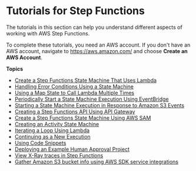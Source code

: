 # Tutorials for Step Functions<a name="tutorials"></a>

The tutorials in this section can help you understand different aspects of working with AWS Step Functions\. 

To complete these tutorials, you need an AWS account\. If you don't have an AWS account, navigate to [https://aws\.amazon\.com/](https://aws.amazon.com/) and choose **Create an AWS Account**\.

**Topics**
+ [Create a Step Functions State Machine That Uses Lambda](tutorial-creating-lambda-state-machine.md)
+ [Handling Error Conditions Using a State Machine](tutorial-handling-error-conditions.md)
+ [Using a Map State to Call Lambda Multiple Times](tutorial-creating-map-state-machine.md)
+ [Periodically Start a State Machine Execution Using EventBridge](tutorial-cloudwatch-events-target.md)
+ [Starting a State Machine Execution in Response to Amazon S3 Events](tutorial-cloudwatch-events-s3.md)
+ [Creating a Step Functions API Using API Gateway](tutorial-api-gateway.md)
+ [Create a Step Functions State Machine Using AWS SAM](tutorial-state-machine-using-sam.md)
+ [Creating an Activity State Machine](tutorial-creating-activity-state-machine.md)
+ [Iterating a Loop Using Lambda](tutorial-create-iterate-pattern-section.md)
+ [Continuing as a New Execution](tutorial-continue-new.md)
+ [Using Code Snippets](tutorial-code-snippet.md)
+ [Deploying an Example Human Approval Project](tutorial-human-approval.md)
+ [View X\-Ray traces in Step Functions](tutorial-xray-traces.md)
+ [Gather Amazon S3 bucket info using AWS SDK service integrations](tutorial-gather-s3-bucket-info-using-aws-sdk-service-integrations.md)